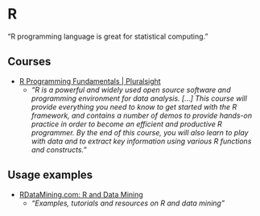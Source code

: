 # R

“R programming language is great for statistical computing.”


## Courses

- [R Programming Fundamentals | Pluralsight](https://www.pluralsight.com/courses/r-programming-fundamentals)
  - _“R is a powerful and widely used open source software and programming environment for data analysis. [...] This course will provide everything you need to know to get started with the R framework, and contains a number of demos to provide hands-on practice in order to become an efficient and productive R programmer. By the end of this course, you will also learn to play with data and to extract key information using various R functions and constructs.”_


## Usage examples

- [RDataMining.com: R and Data Mining](http://www.rdatamining.com/)
  - _“Examples, tutorials and resources on R and data mining”_
